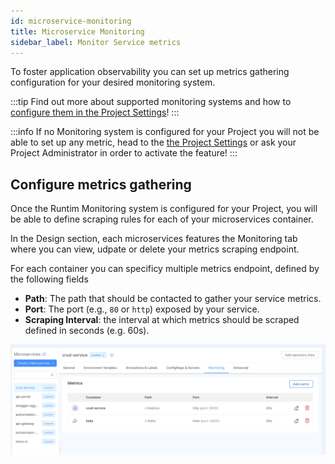 ```yaml
---
id: microservice-monitoring
title: Microservice Monitoring
sidebar_label: Monitor Service metrics
---
```


To foster application observability you can set up metrics gathering configuration for your desired monitoring system.

:::tip
Find out more about supported monitoring systems and how to [configure them in the Project Settings](/console/project-configuration/project-settings.md#runtime)!
:::

:::info
If no Monitoring system is configured for your Project you will not be able to set up any metric, head to the [the Project Settings](/console/project-configuration/project-settings.md#runtime)
or ask your Project Administrator in order to activate the feature!
:::

## Configure metrics gathering

Once the Runtim Monitoring system is configured for your Project, you will be able to define scraping rules for each of your microservices container.

In the Design section, each microservices features the Monitoring tab where you can view, udpate or delete your metrics scraping endpoint.

For each container you can specificy multiple metrics endpoint, defined by the following fields

* **Path**: The path that should be contacted to gather your service metrics.
* **Port**: The port (e.g., `80` or `http`) exposed by your service.
* **Scraping Interval**: the interval at which metrics should be scraped defined in seconds (e.g. 60s).

![Metrics Card](img/metrics-card.png)

